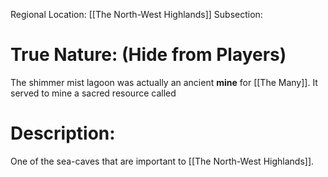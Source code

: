 Regional Location: [[The North-West Highlands]]
Subsection:
# True Nature: (Hide from Players)
The shimmer mist lagoon was actually an ancient **mine** for [[The Many]]. It served to mine a sacred resource called 
# Description:
One of the sea-caves that are important to [[The North-West Highlands]].

